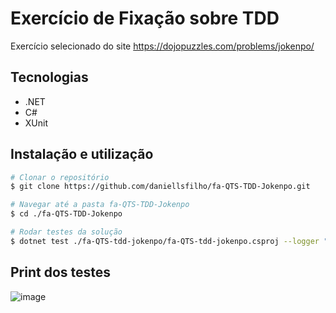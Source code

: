 # Exercício de Fixação sobre TDD

Exercício selecionado do site https://dojopuzzles.com/problems/jokenpo/

## Tecnologias
- .NET
- C#
- XUnit

## Instalação e utilização

```bash
# Clonar o repositório
$ git clone https://github.com/daniellsfilho/fa-QTS-TDD-Jokenpo.git

# Navegar até a pasta fa-QTS-TDD-Jokenpo
$ cd ./fa-QTS-TDD-Jokenpo

# Rodar testes da solução
$ dotnet test ./fa-QTS-tdd-jokenpo/fa-QTS-tdd-jokenpo.csproj --logger "console;verbosity=detailed"
```

## Print dos testes
![image](https://github.com/daniellsfilho/fa-QTS-TDD-Jokenpo/assets/79336346/748a7ca9-fdfd-4757-be7c-31ddc822c010)

